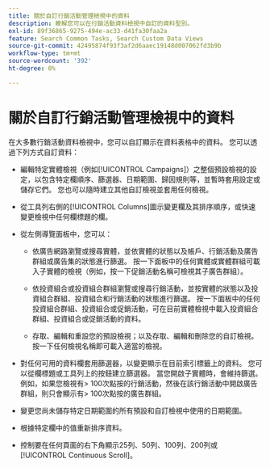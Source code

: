 ```yaml
---
title: 關於自訂行銷活動管理檢視中的資料
description: 瞭解您可以在行銷活動資料檢視中自訂的資料型別。
exl-id: 89f36865-9275-494e-ac33-d41fa30faa2a
feature: Search Common Tasks, Search Custom Data Views
source-git-commit: 42495874f93f3af2d6aaec19148d007062fd3b9b
workflow-type: tm+mt
source-wordcount: '392'
ht-degree: 0%

---
```


# 關於自訂行銷活動管理檢視中的資料

<!-- Add info about new UI -->

在大多數行銷活動資料檢視中，您可以自訂顯示在資料表格中的資料。 您可以透過下列方式自訂資料：

* 編輯特定實體檢視（例如[!UICONTROL Campaigns]）之整個預設檢視的設定，以包含特定欄順序、篩選器、日期範圍、歸因規則等，並暫時套用設定或儲存它們。 您也可以隨時建立其他自訂檢視並套用任何檢視。

* 從工具列右側的[!UICONTROL Columns]圖示變更欄及其排序順序，或快速變更檢視中任何欄標題的欄。

* 從左側導覽面板中，您可以：

   * 依廣告網路瀏覽或搜尋實體，並依實體的狀態以及帳戶、行銷活動及廣告群組或廣告集的狀態進行篩選。 按一下面板中的任何實體或實體群組可載入子實體的檢視（例如，按一下促銷活動名稱可檢視其子廣告群組）。

   * 依投資組合或投資組合群組瀏覽或搜尋行銷活動，並按實體的狀態以及投資組合群組、投資組合和行銷活動的狀態進行篩選。 按一下面板中的任何投資組合群組、投資組合或促銷活動，可在目前實體檢視中載入投資組合群組、投資組合或促銷活動的資料。

   * 存取、編輯和重設您的預設檢視；以及存取、編輯和刪除您的自訂檢視。 按一下任何檢視名稱即可載入適當的檢視。

* 對任何可用的資料欄套用篩選器，以變更顯示在目前索引標籤上的資料。 您可以從欄標題或工具列上的按鈕建立篩選器。 當您開啟子實體時，會維持篩選。 例如，如果您檢視有\> 100次點按的行銷活動，然後在該行銷活動中開啟廣告群組，則只會顯示有\> 100次點按的廣告群組。

* 變更您尚未儲存特定日期範圍的所有預設和自訂檢視中使用的日期範圍。

* 根據特定欄中的值重新排序資料。

* 控制要在任何頁面的右下角顯示25列、50列、100列、200列或[!UICONTROL Continuous Scroll]。
